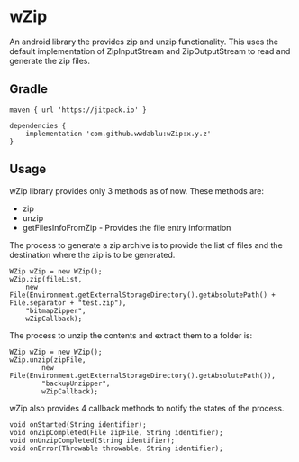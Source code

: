# wZip
An android library the provides zip and unzip functionality. This uses the default implementation of ZipInputStream and ZipOutputStream to read and generate the zip files.  

## Gradle  
~~~  
maven { url 'https://jitpack.io' }

dependencies {
    implementation 'com.github.wwdablu:wZip:x.y.z'
}
~~~  

## Usage  
wZip library provides only 3 methods as of now. These methods are:  
* zip  
* unzip  
* getFilesInfoFromZip - Provides the file entry information  

The process to generate a zip archive is to provide the list of files and the destination where the zip is to be generated.  
~~~  
WZip wZip = new WZip();
wZip.zip(fileList,
    new File(Environment.getExternalStorageDirectory().getAbsolutePath() + File.separator + "test.zip"),
    "bitmapZipper",
    wZipCallback);
~~~  

The process to unzip the contents and extract them to a folder is:  
~~~  
WZip wZip = new WZip();
wZip.unzip(zipFile,
        new File(Environment.getExternalStorageDirectory().getAbsolutePath()),
        "backupUnzipper",
        wZipCallback);
~~~  

wZip also provides 4 callback methods to notify the states of the process.  
~~~  
void onStarted(String identifier);
void onZipCompleted(File zipFile, String identifier);
void onUnzipCompleted(String identifier);
void onError(Throwable throwable, String identifier);
~~~
